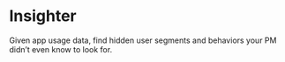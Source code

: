 # Insighter
Given app usage data, find hidden user segments and behaviors your PM didn’t even know to look for.
